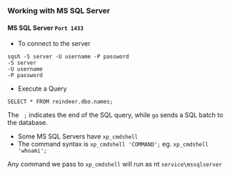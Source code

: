 ### Working with MS SQL Server

#### MS SQL Server  `Port 1433`

* To connect to the server
```
sqsh -S server -U username -P password
-S server
-U username
-P password
```

* Execute a Query
```
SELECT * FROM reindeer.dbo.names;
```
The ` ;` indicates the end of the SQL query, while `go` sends a SQL batch to the database.

* Some MS SQL Servers have `xp_cmdshell`
* The command syntax is `xp_cmdshell 'COMMAND';`
eg.  `xp_cmdshell 'whoami';`

Any command we pass to `xp_cmdshell` will run as nt `service\mssqlserver`
